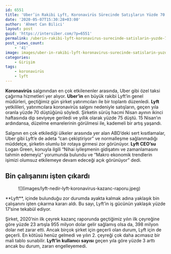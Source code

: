 ```yaml
---
id: 6551
title: 'Uber’in Rakibi Lyft, Koronavirüs Sürecinde Satışların Yüzde 70 Düştüğünü Açıkladı'
date: '2020-05-07T15:30:28+03:00'
author: 'Ahmet Can Bilici'
layout: post
guid: 'https://intersiber.com/?p=6551'
permalink: /uberin-rakibi-lyft-koronavirus-surecinde-satislarin-yuzde-70-dustugunu-acikladi/
post_views_count:
    - '41'
image: images/uber-in-rakibi-lyft-koronavirus-surecinde-satislarin-yuzde-70-dustugunu-acikladi.jpeg
categories:
    - Girişim
tags:
    - koronavirüs
    - lyft
---
```


**Koronavirüs** salgınından en çok etkilenenler arasında, Uber gibi özel taksi çağırma hizmetleri yer alıyor. **Uber’in** en büyük rakibi Lyft’in genel müdürleri, geçtiğimiz gün şirket yatırımcıları ile bir toplantı düzenledi. **Lyft** yetkilileri, yatırımcılara koronavirüs salgını nedeniyle satışların, geçen yıla oranla yüzde 70 düştüğünü söyledi. Şirketin sürüş hacmi Nisan ayının ikinci haftasında dip seviyeye geriledi ve yıllık olarak yüzde 75 düştü. 15 Nisan’ın ardındansa, düzelme emarelerinin görülmesi ile, kademeli bir artış yaşandı.

Salgının en çok etkilediği ülkeler arasında yer alan ABD’deki sert kısıtlamalar, Uber gibi Lyft’e de adeta “can çekiştiriyor” ve normalleşme sağlanmadığı müddetçe, şirketin olumlu bir rotaya girmesi zor görünüyor. **Lyft** **CEO’su** Logan Green, konuyla ilgili “Nihai iyileşmenin gidişatını ve zamanlamasını tahmin edemeyiz” yorumunda bulundu ve “Makro ekonomik trendlerin işimizi olumsuz etkilemeye devam edeceği açık görünüyor” dedi.

## Bin çalışanını işten çıkardı

<figure class="wp-block-image size-large">![](images/lyft-nedir-lyft-koronavirus-kazanc-raporu.jpeg)</figure>**Lyft**, içinde bulunduğu zor durumda ayakta kalmak adına yaklaşık bin çalışanını işten çıkarma kararı aldı. Bu sayı, Lyft’in iş gücünün yaklaşık yüzde 17’sine tekabül ediyor.

Şirket, 2020’nin ilk çeyrek kazanç raporunda geçtiğimiz yılın ilk çeyreğine göre yüzde 23 artışla 955 milyon dolar gelir sağlamış olsa da, 398 milyon dolar net zarar etti. Ancak birçok şirket için geçerli olan durum, Lyft için de geçerli. En kötüsü henüz gelmedi ve yılın 2. çeyreği çok daha acımasız bir mali tablo sunabilir. **Lyft’in** **kullanıcı** **sayısı** geçen yıla göre yüzde 3 arttı ancak bu durum, zararı engelleyemedi.